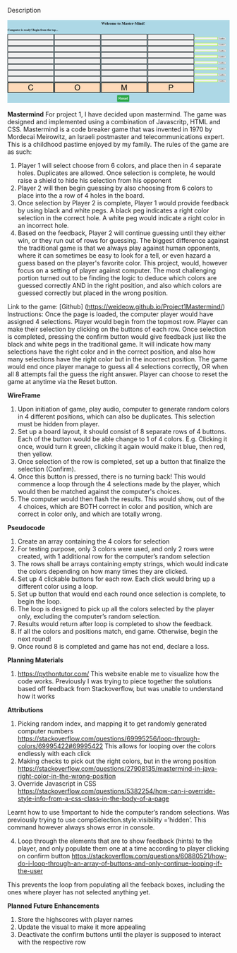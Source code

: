 Description 

![Gameplay Screenshot](/Proj1screenshot.png)
 
**Mastermind**
For project 1, I have decided upon mastermind.  The game was designed and implemented using a combination of Javascritp, HTML and CSS.
Mastermind is a code breaker game that was invented in 1970 by Mordecai Meirowitz, an Israeli postmaster and telecommunications expert. This is a childhood pastime enjoyed by my family. The rules of the game are as such:
1.	Player 1 will select choose from 6 colors, and place then in 4 separate holes. Duplicates are allowed. Once selection is complete, he would raise a shield to hide his selection from his opponent
2.	Player 2 will then begin guessing by also choosing from 6 colors to place into the a row of 4 holes in the board.
3.	Once selection by Player 2 is complete, Player 1 would provide feedback by using black and white pegs. A black peg indicates a right color selection in the correct hole. A white peg would indicate a right color in an incorrect hole. 
4.	Based on the feedback, Player 2 will continue guessing until they either win, or they run out of rows for guessing.
The biggest difference against the traditional game is that we always play against human opponents, where it can sometimes be easy to look for a tell, or even hazard a guess based on the player's favorite color.
This project, would, however focus on a setting of player against computer. The most challenging portion turned out to be finding the logic to deduce which colors are guessed correctly AND in the right position, and also which colors are guessed correctly but placed in the wrong position.

Link to the game:
[Github] (https://weideow.github.io/Project1Mastermind/)
Instructions: Once the page is loaded, the computer player would have assigned 4 selections.
Player would begin from the topmost row.
Player can make their selection by clicking on the buttons of each row. Once selection is completed, pressing the confirm button would give feedback just like the black and white pegs in the traditional game. It will indicate how many selections have the right color and in the correct position, and also how many selections have the right color but in the incorrect position.
The game would end once player manage to guess all 4 selections correctly, OR when all 8 attempts fail the guess the right answer. 
Player can choose to reset the game at anytime via the Reset button.



**WireFrame**
1.	Upon initiation of game, play audio, computer to generate random colors in 4 different positions, which can also be duplicates. This selection must be hidden from player.
2.	Set up a board layout, it should consist of 8 separate rows of 4 buttons. Each of the button would be able change to 1 of 4 colors. E.g. Clicking it once, would turn it green, clicking it again would make it blue, then red, then yellow.
3.	Once selection of the row is completed, set up a button that finalize the selection (Confirm).
4.	Once this button is pressed, there is no turning back! This would commence a loop through the 4 selections made by the player, which would then be matched against the computer's choices. 
5.	The computer would then flash the results. This would show, out of the 4 choices, which are BOTH correct in color and position, which are correct in color only, and which are totally wrong.


**Pseudocode**
1.	Create an array containing the 4 colors for selection
2.	For testing purpose, only 3 colors were used, and only 2 rows were created, with 1 additional row for the computer’s random selection
3.	The rows shall be arrays containing empty strings, which would indicate the colors depending on how many times they are clicked.
4.	Set up 4 clickable buttons for each row. Each click would bring up a different color using a loop.
5.	Set up button that would end each round once selection is complete, to begin the loop.
6.	The loop is designed to pick up all the colors selected by the player only, excluding the computer’s random selection.
7.	Results would return after loop is completed to show the feedback.
8.	If all the colors and positions match, end game. Otherwise, begin the next round!
9.	Once round 8 is completed and game has not end, declare a loss. 

**Planning Materials**
1.	https://pythontutor.com/
This website enable me to visualize how the code works. Previously I was trying to piece together the solutions based off feedback from Stackoverflow, but was unable to understand how it works

**Attributions**
1.	Picking random index, and mapping it to get randomly generated computer numbers
https://stackoverflow.com/questions/69995256/loop-through-colors/69995422#69995422 
This allows for looping over the colors endlessly with each click
2.	Making checks to pick out the right colors, but in the wrong position
https://stackoverflow.com/questions/27908135/mastermind-in-java-right-color-in-the-wrong-position
3.	Override Javascript in CSS
https://stackoverflow.com/questions/5382254/how-can-i-override-style-info-from-a-css-class-in-the-body-of-a-page

Learnt how to use !important to hide the computer’s random selections. Was previously trying to use compSelection.style.visibility =’hidden’. This command however always shows error in console. 

4.	Loop through the elements that are to show feedback (hints) to the player, and only populate them one at a time according to player clicking on confirm button
https://stackoverflow.com/questions/60880521/how-do-i-loop-through-an-array-of-buttons-and-only-continue-looping-if-the-user

This prevents the loop from populating all the feeback boxes, including the ones where player has not selected anything yet.


**Planned Future Enhancements**
1. Store the highscores with player names
2. Update the visual to make it more appealing
3. Deactivate the confirm buttons until the player is supposed to interact with the respective row

